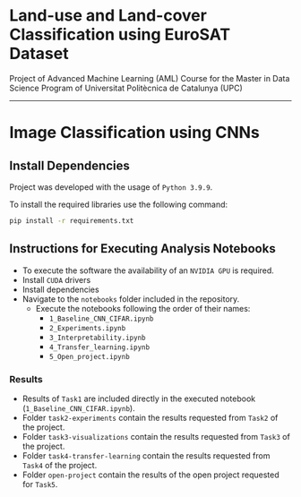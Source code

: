 # Land-use and Land-cover Classification using EuroSAT Dataset
Project of Advanced Machine Learning (AML) Course for the Master in Data Science Program of Universitat Politècnica de Catalunya (UPC)

***
# Image Classification using CNNs

## Install Dependencies

Project was developed with the usage of `Python 3.9.9`.

To install the required libraries use the following command:

``` bash
pip install -r requirements.txt
```

## Instructions for Executing Analysis Notebooks
* To execute the software the availability of an `NVIDIA GPU` is required.
* Install `CUDA` drivers
* Install dependencies
* Navigate to the `notebooks` folder included in the repository.
    * Execute the notebooks following the order of their names:
        * `1_Baseline_CNN_CIFAR.ipynb`
        * `2_Experiments.ipynb`
        * `3_Interpretability.ipynb`
        * `4_Transfer_learning.ipynb`
        * `5_Open_project.ipynb`


### Results
* Results of `Task1` are included directly in the executed notebook (`1_Baseline_CNN_CIFAR.ipynb`).
* Folder `task2-experiments` contain the results requested from `Task2` of the project.
* Folder `task3-visualizations` contain the results requested from `Task3` of the project.
* Folder `task4-transfer-learning` contain the results requested from `Task4` of the project.
* Folder `open-project` contain the results of the open project requested for `Task5`.